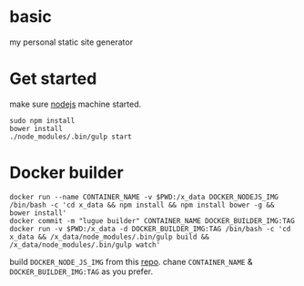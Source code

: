 # basic

my personal static site generator

# Get started
make sure [nodejs](https://github.com/pyk/vagrant-ubuntu-trsusty64) machine started.

    sudo npm install
    bower install
    ./node_modules/.bin/gulp start

# Docker builder

    docker run --name CONTAINER_NAME -v $PWD:/x_data DOCKER_NODEJS_IMG /bin/bash -c 'cd x_data && npm install && npm install bower -g && bower install'
    docker commit -m "lugue builder" CONTAINER_NAME DOCKER_BUILDER_IMG:TAG
    docker run -v $PWD:/x_data -d DOCKER_BUILDER_IMG:TAG /bin/bash -c 'cd x_data && /x_data/node_modules/.bin/gulp build && /x_data/node_modules/.bin/gulp watch'

build `DOCKER_NODE_JS_IMG` from this [repo][docker-nodejs]. chane `CONTAINER_NAME` & `DOCKER_BUILDER_IMG:TAG` as you prefer.


[docker-nodejs]: https://github.com/pyk/docker-nodejs